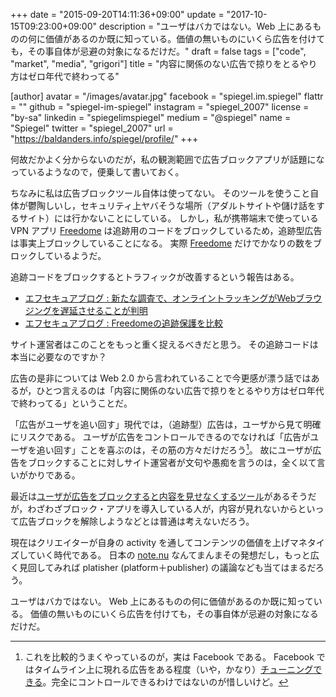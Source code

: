 +++
date = "2015-09-20T14:11:36+09:00"
update = "2017-10-15T09:23:00+09:00"
description = "ユーザはバカではない。Web 上にあるものの何に価値があるのか既に知っている。価値の無いものにいくら広告を付けても，その事自体が忌避の対象になるだけだ。"
draft = false
tags = ["code", "market", "media", "grigori"]
title = "内容に関係のない広告で掠りをとるやり方はゼロ年代で終わってる"

[author]
  avatar = "/images/avatar.jpg"
  facebook = "spiegel.im.spiegel"
  flattr = ""
  github = "spiegel-im-spiegel"
  instagram = "spiegel_2007"
  license = "by-sa"
  linkedin = "spiegelimspiegel"
  medium = "@spiegel"
  name = "Spiegel"
  twitter = "spiegel_2007"
  url = "https://baldanders.info/spiegel/profile/"
+++

何故だかよく分からないのだが，私の観測範囲で広告ブロックアプリが話題になっているようなので，便乗して書いておく。

ちなみに私は広告ブロックツール自体は使ってない。
そのツールを使うこと自体が鬱陶しいし，セキュリティ上ヤバそうな場所（アダルトサイトや儲け話をするサイト）には行かないことにしている。
しかし，私が携帯端末で使っている VPN アプリ [Freedome](https://www.f-secure.com/en/web/home_global/freedome) は追跡用のコードをブロックしているため，追跡型広告は事実上ブロックしていることになる。
実際 [Freedome](https://www.f-secure.com/en/web/home_global/freedome) だけでかなりの数をブロックしているようだ。

追跡コードをブロックするとトラフィックが改善するという報告はある。

- [エフセキュアブログ : 新たな調査で、オンライントラッキングがWebブラウジングを遅延させることが判明](http://blog.f-secure.jp/archives/50754459.html)
- [エフセキュアブログ : Freedomeの追跡保護を比較](http://blog.f-secure.jp/archives/50754721.html)

サイト運営者はこのことをもっと重く捉えるべきだと思う。
その追跡コードは本当に必要なのですか？

広告の是非については Web 2.0 から言われていることで今更感が漂う話ではあるが，ひとつ言えるのは「内容に関係のない広告で掠りをとるやり方はゼロ年代で終わってる」ということだ。

「広告がユーザを追い回す」現代では，（追跡型）広告は，ユーザから見て明確にリスクである。
ユーザが広告をコントロールできるのでなければ「広告がユーザを追い回す」ことを喜ぶのは，その筋の方々だけだろう[^1]。
故にユーザが広告をブロックすることに対しサイト運営者が文句や愚痴を言うのは，全く以て言いがかりである。

[^1]: これを比較的うまくやっているのが，実は Facebook である。  Facebook ではタイムライン上に現れる広告をある程度（いや，かなり）[チューニングできる](http://blog.f-secure.jp/archives/50750076.html)。完全にコントロールできるわけではないのが惜しいけど。

最近は[ユーザが広告をブロックすると内容を見せなくするツール](http://qiita.com/osamu1203/items/c0e92b3ac661046dfd79)があるそうだが，わざわざブロック・アプリを導入している人が，内容が見れないからといって広告ブロックを解除しようなどとは普通は考えないだろう。

現在はクリエイターが自身の activity を通してコンテンツの価値を上げマネタイズしていく時代である。
日本の [note.nu](https://note.mu/) なんてまんまその発想だし，もっと広く見回してみれば platisher (platform＋publisher) の議論なども当てはまるだろう。

ユーザはバカではない。
Web 上にあるものの何に価値があるのか既に知っている。
価値の無いものにいくら広告を付けても，その事自体が忌避の対象になるだけだ。
